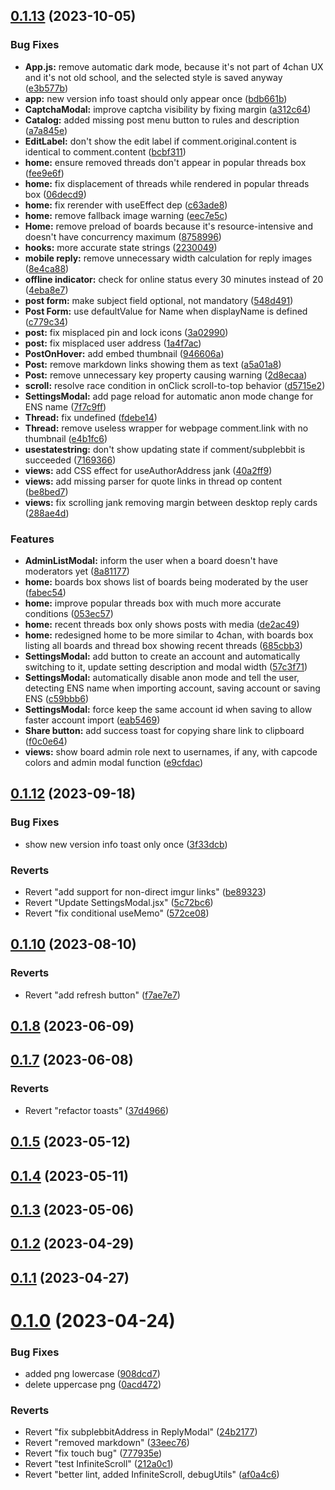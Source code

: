 ## [0.1.13](https://github.com/plebbit/plebchan/compare/v0.1.12...v0.1.13) (2023-10-05)


### Bug Fixes

* **App.js:** remove automatic dark mode, because it's not part of 4chan UX and it's not old school, and the selected style is saved anyway ([e3b577b](https://github.com/plebbit/plebchan/commit/e3b577b6900ba87be0aab85745038dfe40fb6c6a))
* **app:** new version info toast should only appear once ([bdb661b](https://github.com/plebbit/plebchan/commit/bdb661b0dc7317a37232c5a1869610b3efc1cbc0))
* **CaptchaModal:** improve captcha visibility by fixing margin ([a312c64](https://github.com/plebbit/plebchan/commit/a312c64bb047f155bdcfe77f5c1832fb75512479))
* **Catalog:** added missing post menu button to rules and description ([a7a845e](https://github.com/plebbit/plebchan/commit/a7a845eada43174bdf6df8846d7eb96011415474))
* **EditLabel:** don't show the edit label if comment.original.content is identical to comment.content ([bcbf311](https://github.com/plebbit/plebchan/commit/bcbf311b952cc5b153b75a92f9840595ddd52c3e))
* **home:** ensure removed threads don't appear in popular threads box ([fee9e6f](https://github.com/plebbit/plebchan/commit/fee9e6fa08ccc944f386a31a403a95637e8f119c))
* **home:** fix displacement of threads while rendered in popular threads box ([06decd9](https://github.com/plebbit/plebchan/commit/06decd99e2f96c2c6e07e8fb8d5fafe5a8862707))
* **home:** fix rerender with useEffect dep ([c63ade8](https://github.com/plebbit/plebchan/commit/c63ade854b3eec55b4e267a9da8af8f19d15d314))
* **home:** remove fallback image warning ([eec7e5c](https://github.com/plebbit/plebchan/commit/eec7e5cd640ba554f8672ab3718f54b0444abba2))
* **Home:** remove preload of boards because it's resource-intensive and doesn't have concurrency maximum ([8758996](https://github.com/plebbit/plebchan/commit/8758996c970244783f02b9342564209bec146150))
* **hooks:** more accurate state strings ([2230049](https://github.com/plebbit/plebchan/commit/22300490ffb602201f5cccfccee0b0ea3aae9ba1))
* **mobile reply:** remove unnecessary width calculation for reply images ([8e4ca88](https://github.com/plebbit/plebchan/commit/8e4ca881ad1ed90b8d9cf3084c01df7a570c6986))
* **offline indicator:** check for online status every 30 minutes instead of 20 ([4eba8e7](https://github.com/plebbit/plebchan/commit/4eba8e7530516a798396696418e013251740481d))
* **post form:** make subject field optional, not mandatory ([548d491](https://github.com/plebbit/plebchan/commit/548d4914bf1924e4312f5baa2773c98d027d011a))
* **Post Form:** use defaultValue for Name when displayName is defined ([c779c34](https://github.com/plebbit/plebchan/commit/c779c34243dea4c08c527929f4796b7bfe5f199c))
* **post:** fix misplaced pin and lock icons ([3a02990](https://github.com/plebbit/plebchan/commit/3a029906744c6f42d501567389ffa34ccf650b12))
* **post:** fix misplaced user address ([1a4f7ac](https://github.com/plebbit/plebchan/commit/1a4f7ac281d39dc99f0b4759e76611460d7442d8))
* **PostOnHover:** add embed thumbnail ([946606a](https://github.com/plebbit/plebchan/commit/946606ac1f4dbd73aad40a1af19a4b226545dd0b))
* **Post:** remove markdown links showing them as text ([a5a01a8](https://github.com/plebbit/plebchan/commit/a5a01a8732f9ddcfc46932db23c812c039e9b3fb))
* **Post:** remove unnecessary key property causing warning ([2d8ecaa](https://github.com/plebbit/plebchan/commit/2d8ecaa9a07a0cb0dda7cc30639228d2ee1d570c))
* **scroll:** resolve race condition in onClick scroll-to-top behavior ([d5715e2](https://github.com/plebbit/plebchan/commit/d5715e29eb796b11d5fb98827cc8f44097d63afe))
* **SettingsModal:** add page reload for automatic anon mode change for ENS name ([7f7c9ff](https://github.com/plebbit/plebchan/commit/7f7c9ffaf913d21ef78b8de44e6b1b662d2fc919))
* **Thread:** fix undefined ([fdebe14](https://github.com/plebbit/plebchan/commit/fdebe14cdb8134ece9d5161ce5c572862c4aec89))
* **Thread:** remove useless wrapper for webpage comment.link with no thumbnail ([e4b1fc6](https://github.com/plebbit/plebchan/commit/e4b1fc6d35c34c5c4108f20a0bd211ddb4031497))
* **usestatestring:** don't show updating state if comment/subplebbit is succeeded ([7169366](https://github.com/plebbit/plebchan/commit/7169366d11d433f6e30c4c213a8f9bcf0a02685c))
* **views:** add CSS effect for useAuthorAddress jank ([40a2ff9](https://github.com/plebbit/plebchan/commit/40a2ff94ea1fa80deb9f2384fc05f5e90d14590c))
* **views:** add missing parser for quote links in thread op content ([be8bed7](https://github.com/plebbit/plebchan/commit/be8bed74ef04162fe5824a1c6e9be2e39f356098))
* **views:** fix scrolling jank removing margin between desktop reply cards ([288ae4d](https://github.com/plebbit/plebchan/commit/288ae4d066d310f1e5df8d433124015b1c63c63e))


### Features

* **AdminListModal:** inform the user when a board doesn't have moderators yet ([8a81177](https://github.com/plebbit/plebchan/commit/8a81177dd23a750e70669b8176f00d2969e47069))
* **home:** boards box shows list of boards being moderated by the user ([fabec54](https://github.com/plebbit/plebchan/commit/fabec543bf0be636a63cdcbe693583cd5da215a2))
* **home:** improve popular threads box with much more accurate conditions ([053ec57](https://github.com/plebbit/plebchan/commit/053ec57bc45413d00b196f8b42d59d90178d21bb))
* **home:** recent threads box only shows posts with media ([de2ac49](https://github.com/plebbit/plebchan/commit/de2ac49c1f7ee4d7d2115a8bd438f0f04a9b5ff3))
* **home:** redesigned home to be more similar to 4chan, with boards box listing all boards and thread box showing recent threads ([685cbb3](https://github.com/plebbit/plebchan/commit/685cbb3c170dc343794c316e42693e937b1bbdfd))
* **SettingsModal:** add button to create an account and automatically switching to it, update setting description and modal width ([57c3f71](https://github.com/plebbit/plebchan/commit/57c3f71a22b151ea2aa04d4427249d2695d487be))
* **SettingsModal:** automatically disable anon mode and tell the user, detecting ENS name when importing account, saving account or saving ENS ([c59bbb6](https://github.com/plebbit/plebchan/commit/c59bbb6f50e8b89e516255b947e23b8bfa6022f9))
* **SettingsModal:** force keep the same account id when saving to allow faster account import ([eab5469](https://github.com/plebbit/plebchan/commit/eab546939d8be5abe599a25e5cad6538bf4d1b0f))
* **Share button:** add success toast for copying share link to clipboard ([f0c0e64](https://github.com/plebbit/plebchan/commit/f0c0e64d750c98e6d2cad80bc721ddff228aa523))
* **views:** show board admin role next to usernames, if any, with capcode colors and admin modal function ([e9cfdac](https://github.com/plebbit/plebchan/commit/e9cfdac18f7111a0fe42900c6f56133ce1819d14))



## [0.1.12](https://github.com/plebbit/plebchan/compare/v0.1.11...v0.1.12) (2023-09-18)


### Bug Fixes

* show new version info toast only once ([3f33dcb](https://github.com/plebbit/plebchan/commit/3f33dcb37a900ec5d0710842d7f0c9b0e4f0cf2e))


### Reverts

* Revert "add support for non-direct imgur links" ([be89323](https://github.com/plebbit/plebchan/commit/be8932343184a96d719cf5fd4a5032ce5162d12a))
* Revert "Update SettingsModal.jsx" ([5c72bc6](https://github.com/plebbit/plebchan/commit/5c72bc69e1c5e125c8c9348b3e2c5a0c877f5bdb))
* Revert "fix conditional useMemo" ([572ce08](https://github.com/plebbit/plebchan/commit/572ce0869adbc51fa5d5855152350fe041bad96f))



## [0.1.10](https://github.com/plebbit/plebchan/compare/v0.1.9...v0.1.10) (2023-08-10)


### Reverts

* Revert "add refresh button" ([f7ae7e7](https://github.com/plebbit/plebchan/commit/f7ae7e78dfb36391f39a28f444b86f90ddc1996e))



## [0.1.8](https://github.com/plebbit/plebchan/compare/v0.1.7...v0.1.8) (2023-06-09)



## [0.1.7](https://github.com/plebbit/plebchan/compare/v0.1.6...v0.1.7) (2023-06-08)


### Reverts

* Revert "refactor toasts" ([37d4966](https://github.com/plebbit/plebchan/commit/37d49668e4f4ae80bc9129a1061a00932bb63abd))



## [0.1.5](https://github.com/plebbit/plebchan/compare/v0.1.4...v0.1.5) (2023-05-12)



## [0.1.4](https://github.com/plebbit/plebchan/compare/v0.1.3...v0.1.4) (2023-05-11)



## [0.1.3](https://github.com/plebbit/plebchan/compare/v0.1.2...v0.1.3) (2023-05-06)



## [0.1.2](https://github.com/plebbit/plebchan/compare/v0.1.1...v0.1.2) (2023-04-29)



## [0.1.1](https://github.com/plebbit/plebchan/compare/v0.1.0...v0.1.1) (2023-04-27)



# [0.1.0](https://github.com/plebbit/plebchan/compare/0acd472a9fce50a66964d11750ee9e1275a49617...v0.1.0) (2023-04-24)


### Bug Fixes

* added png lowercase ([908dcd7](https://github.com/plebbit/plebchan/commit/908dcd77faa313e05d74c1e6865c29ae53ebceac))
* delete uppercase png ([0acd472](https://github.com/plebbit/plebchan/commit/0acd472a9fce50a66964d11750ee9e1275a49617))


### Reverts

* Revert "fix subplebbitAddress in ReplyModal" ([24b2177](https://github.com/plebbit/plebchan/commit/24b2177e8743785591a0947cbdb85bd87a9cdc56))
* Revert "removed markdown" ([33eec76](https://github.com/plebbit/plebchan/commit/33eec7644a564bc8825f48927b3a054858991744))
* Revert "fix touch bug" ([777935e](https://github.com/plebbit/plebchan/commit/777935ecbe1e3d781bc4bbadf8f824323acc8c8d))
* Revert "test InfiniteScroll" ([212a0c1](https://github.com/plebbit/plebchan/commit/212a0c10e8a563b75eb35f8d20ba8b93d0adec45))
* Revert "better lint, added InfiniteScroll, debugUtils" ([af0a4c6](https://github.com/plebbit/plebchan/commit/af0a4c67de33c544f997ec7bd64d94e5a5a41df3))



